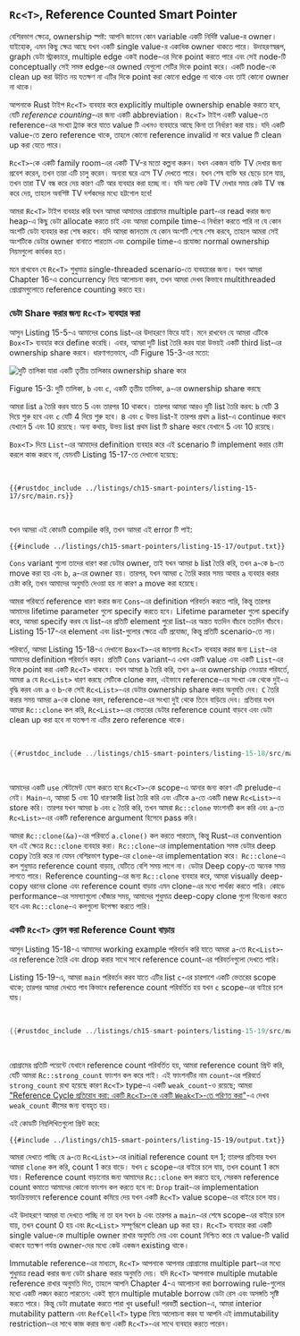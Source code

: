 ## `Rc<T>`, Reference Counted Smart Pointer

বেশিরভাগ ক্ষেত্রে, ownership স্পষ্ট: আপনি জানেন কোন variable একটি নির্দিষ্ট value-র owner। যাইহোক, এমন কিছু ক্ষেত্র আছে যখন একটি single value-র একাধিক owner থাকতে পারে। উদাহরণস্বরূপ, graph ডেটা স্ট্রাকচারে, multiple edge একই node-এর দিকে point করতে পারে এবং সেই node-টি conceptually সেই সমস্ত edge-এর owned যেগুলো সেটির দিকে point করে। একটি node-কে clean up করা উচিত নয় যতক্ষণ না এটির দিকে point করা কোনো edge না থাকে এবং তাই কোনো owner না থাকে।

আপনাকে Rust টাইপ `Rc<T>` ব্যবহার করে explicitly multiple ownership enable করতে হবে, যেটি _reference counting_-এর জন্য একটি abbreviation। `Rc<T>` টাইপ একটি value-তে reference-এর সংখ্যা ট্র্যাক করে যাতে value টি এখনও ব্যবহারে আছে কিনা তা নির্ধারণ করা যায়। যদি একটি value-তে zero reference থাকে, তাহলে কোনো reference invalid না করে value টি clean up করা যেতে পারে।

`Rc<T>`-কে একটি family room-এর একটি TV-র মতো কল্পনা করুন। যখন একজন ব্যক্তি TV দেখার জন্য প্রবেশ করেন, তখন তারা এটি চালু করেন। অন্যরা ঘরে এসে TV দেখতে পারে। যখন শেষ ব্যক্তি ঘর ছেড়ে চলে যায়, তখন তারা TV বন্ধ করে দেয় কারণ এটি আর ব্যবহার করা হচ্ছে না। যদি অন্য কেউ TV দেখার সময় কেউ TV বন্ধ করে দেয়, তাহলে অবশিষ্ট TV দর্শকদের মধ্যে হট্টগোল হবে!

আমরা `Rc<T>` টাইপ ব্যবহার করি যখন আমরা আমাদের প্রোগ্রামের multiple part-এর read করার জন্য heap-এ কিছু ডেটা allocate করতে চাই এবং আমরা compile time-এ নির্ধারণ করতে পারি না যে কোন অংশটি ডেটা ব্যবহার করা শেষ করবে। যদি আমরা জানতাম যে কোন অংশটি শেষে শেষ করবে, তাহলে আমরা সেই অংশটিকে ডেটার owner বানাতে পারতাম এবং compile time-এ প্রযোজ্য normal ownership নিয়মগুলো কার্যকর হত।

মনে রাখবেন যে `Rc<T>` শুধুমাত্র single-threaded scenario-তে ব্যবহারের জন্য। যখন আমরা Chapter 16-এ concurrency নিয়ে আলোচনা করব, তখন আমরা দেখব কিভাবে multithreaded প্রোগ্রামগুলোতে reference counting করতে হয়।

### ডেটা Share করার জন্য `Rc<T>` ব্যবহার করা

আসুন Listing 15-5-এ আমাদের cons list-এর উদাহরণে ফিরে যাই। মনে রাখবেন যে আমরা এটিকে `Box<T>` ব্যবহার করে define করেছি। এবার, আমরা দুটি list তৈরি করব যারা উভয়ই একটি third list-এর ownership share করবে। ধারণাগতভাবে, এটি Figure 15-3-এর মতো:

<img alt="দুটি তালিকা যারা একটি তৃতীয় তালিকার ownership share করে" src="img/trpl15-03.svg" class="center" />

<span class="caption">Figure 15-3: দুটি তালিকা, `b` এবং `c`, একটি তৃতীয় তালিকা, `a`-এর ownership share করছে</span>

আমরা list `a` তৈরি করব যাতে 5 এবং তারপর 10 থাকবে। তারপর আমরা আরও দুটি list তৈরি করব: `b` যেটি 3 দিয়ে শুরু হবে এবং `c` যেটি 4 দিয়ে শুরু হবে। `B` এবং `c` উভয় list-ই তারপর প্রথম `a` list-এ continue করবে যেখানে 5 এবং 10 রয়েছে। অন্য কথায়, উভয় list প্রথম list টি share করবে যেখানে 5 এবং 10 রয়েছে।

`Box<T>` দিয়ে `List`-এর আমাদের definition ব্যবহার করে এই scenario টি implement করার চেষ্টা করলে কাজ করবে না, যেমনটি Listing 15-17-তে দেখানো হয়েছে:

<Listing number="15-17" file-name="src/main.rs" caption="দেখানো হচ্ছে যে `Box<T>` ব্যবহার করে দুটি list-এর অনুমতি নেই যারা একটি third list-এর ownership share করার চেষ্টা করে">

```rust,ignore,does_not_compile
{{#rustdoc_include ../listings/ch15-smart-pointers/listing-15-17/src/main.rs}}
```

</Listing>

যখন আমরা এই কোডটি compile করি, তখন আমরা এই error টি পাই:

```console
{{#include ../listings/ch15-smart-pointers/listing-15-17/output.txt}}
```

`Cons` variant গুলো তাদের ধারণ করা ডেটার owner, তাই যখন আমরা `b` list তৈরি করি, তখন `a`-কে `b`-তে move করা হয় এবং `b`, `a`-এর owner হয়। তারপর, যখন আমরা `c` তৈরি করার সময় আবার `a` ব্যবহার করার চেষ্টা করি, তখন আমাদের অনুমতি দেওয়া হয় না কারণ `a` move করা হয়েছে।

আমরা পরিবর্তে reference ধারণ করার জন্য `Cons`-এর definition পরিবর্তন করতে পারি, কিন্তু তারপর আমাদের lifetime parameter গুলো specify করতে হবে। Lifetime parameter গুলো specify করে, আমরা specify করব যে list-এর প্রতিটি element পুরো list-এর অন্তত যতদিন বাঁচবে ততদিন বাঁচবে। Listing 15-17-এর element এবং list-গুলোর ক্ষেত্রে এটি প্রযোজ্য, কিন্তু প্রতিটি scenario-তে নয়।

পরিবর্তে, আমরা Listing 15-18-এ দেখানো `Box<T>`-এর জায়গায় `Rc<T>` ব্যবহার করার জন্য `List`-এর আমাদের definition পরিবর্তন করব। প্রতিটি `Cons` variant-এ এখন একটি value এবং একটি `List`-এর দিকে point করা একটি `Rc<T>` থাকবে। যখন আমরা `b` তৈরি করি, তখন `a`-এর ownership নেওয়ার পরিবর্তে, আমরা `a` যে `Rc<List>` ধারণ করছে সেটিকে clone করব, এইভাবে reference-এর সংখ্যা এক থেকে দুই-এ বৃদ্ধি করব এবং `a` ও `b`-কে সেই `Rc<List>`-এর ডেটার ownership share করার অনুমতি দেব। `C` তৈরি করার সময় আমরা `a`-কে clone করব, reference-এর সংখ্যা দুই থেকে তিনে বাড়িয়ে দেব। প্রতিবার যখন আমরা `Rc::clone` কল করি, `Rc<List>`-এর ভেতরের ডেটার reference count বাড়বে এবং ডেটা clean up করা হবে না যতক্ষণ না এটির zero reference থাকে।

<Listing number="15-18" file-name="src/main.rs" caption="`Rc<T>` ব্যবহার করে `List`-এর একটি definition">

```rust
{{#rustdoc_include ../listings/ch15-smart-pointers/listing-15-18/src/main.rs}}
```

</Listing>

আমাদের একটি `use` স্টেটমেন্ট যোগ করতে হবে `Rc<T>`-কে scope-এ আনার জন্য কারণ এটি prelude-এ নেই। `Main`-এ, আমরা 5 এবং 10 ধারণকারী list তৈরি করি এবং এটিকে `a`-তে একটি new `Rc<List>`-এ store করি। তারপর যখন আমরা `b` এবং `c` তৈরি করি, তখন আমরা `Rc::clone` ফাংশনটি কল করি এবং `a`-তে `Rc<List>`-এর একটি reference argument হিসেবে pass করি।

আমরা `Rc::clone(&a)`-এর পরিবর্তে `a.clone()` কল করতে পারতাম, কিন্তু Rust-এর convention হল এই ক্ষেত্রে `Rc::clone` ব্যবহার করা। `Rc::clone`-এর implementation সমস্ত ডেটার deep copy তৈরি করে না যেমন বেশিরভাগ type-এর `clone`-এর implementation করে। `Rc::clone`-এ কল শুধুমাত্র reference count বাড়ায়, যেটিতে বেশি সময় লাগে না। ডেটার Deep copy-তে অনেক সময় লাগতে পারে। Reference counting-এর জন্য `Rc::clone` ব্যবহার করে, আমরা visually deep-copy ধরনের clone এবং reference count বাড়ায় এমন clone-এর মধ্যে পার্থক্য করতে পারি। কোডে performance-এর সমস্যাগুলো খোঁজার সময়, আমাদের শুধুমাত্র deep-copy clone গুলো বিবেচনা করতে হবে এবং `Rc::clone`-এ কলগুলো উপেক্ষা করতে পারি।

### একটি `Rc<T>` ক্লোন করা Reference Count বাড়ায়

আসুন Listing 15-18-এ আমাদের working example পরিবর্তন করি যাতে আমরা `a`-তে `Rc<List>`-এর reference তৈরি এবং drop করার সাথে সাথে reference count-এর পরিবর্তনগুলো দেখতে পারি।

Listing 15-19-এ, আমরা `main` পরিবর্তন করব যাতে এটির list `c`-এর চারপাশে একটি ভেতরের scope থাকে; তারপর আমরা দেখতে পাব কিভাবে reference count পরিবর্তিত হয় যখন `c` scope-এর বাইরে চলে যায়।

<Listing number="15-19" file-name="src/main.rs" caption="Reference count প্রিন্ট করা">

```rust
{{#rustdoc_include ../listings/ch15-smart-pointers/listing-15-19/src/main.rs:here}}
```

</Listing>

প্রোগ্রামের প্রতিটি পয়েন্টে যেখানে reference count পরিবর্তিত হয়, আমরা reference count প্রিন্ট করি, যেটি আমরা `Rc::strong_count` ফাংশন কল করে পাই। এই ফাংশনটির নাম `count`-এর পরিবর্তে `strong_count` রাখা হয়েছে কারণ `Rc<T>` type-এ একটি `weak_count`-ও রয়েছে; আমরা ["Reference Cycle প্রতিরোধ করা: একটি `Rc<T>`-কে একটি `Weak<T>`-তে পরিণত করা"][preventing-ref-cycles]-এ দেখব `weak_count` কীসের জন্য ব্যবহৃত হয়।

এই কোডটি নিম্নলিখিতগুলো প্রিন্ট করে:

```console
{{#include ../listings/ch15-smart-pointers/listing-15-19/output.txt}}
```

আমরা দেখতে পাচ্ছি যে `a`-তে `Rc<List>`-এর initial reference count হল 1; তারপর প্রতিবার যখন আমরা `clone` কল করি, count 1 করে বাড়ে। যখন `c` scope-এর বাইরে চলে যায়, তখন count 1 কমে যায়। Reference count বাড়ানোর জন্য আমাদের `Rc::clone` কল করতে হবে, সেরকম reference count কমাতে আমাদের কোনো ফাংশন কল করতে হবে না: `Drop` trait-এর implementation স্বয়ংক্রিয়ভাবে reference count কমিয়ে দেয় যখন একটি `Rc<T>` value scope-এর বাইরে চলে যায়।

এই উদাহরণে আমরা যা দেখতে পাচ্ছি না তা হল যখন `b` এবং তারপর `a` `main`-এর শেষে scope-এর বাইরে চলে যায়, তখন count 0 হয় এবং `Rc<List>` সম্পূর্ণরূপে clean up করা হয়। `Rc<T>` ব্যবহার করা একটি single value-কে multiple owner রাখার অনুমতি দেয় এবং count নিশ্চিত করে যে value-টি valid থাকবে যতক্ষণ পর্যন্ত owner-দের মধ্যে কেউ একজন existing থাকে।

Immutable reference-এর মাধ্যমে, `Rc<T>` আপনাকে আপনার প্রোগ্রামের multiple part-এর মধ্যে শুধুমাত্র read করার জন্য ডেটা share করার অনুমতি দেয়। যদি `Rc<T>` আপনাকে multiple mutable reference রাখার অনুমতি দিত, তাহলে আপনি Chapter 4-এ আলোচনা করা borrowing rule-গুলোর মধ্যে একটি লঙ্ঘন করতে পারতেন: একই স্থানে multiple mutable borrow ডেটা রেস এবং অসঙ্গতি সৃষ্টি করতে পারে। কিন্তু ডেটা mutate করতে পারা খুব useful! পরবর্তী section-এ, আমরা interior mutability pattern এবং `RefCell<T>` type নিয়ে আলোচনা করব যা আপনি এই immutability restriction-এর সাথে কাজ করার জন্য একটি `Rc<T>`-এর সাথে ব্যবহার করতে পারেন।

[preventing-ref-cycles]: ch15-06-reference-cycles.html#preventing-reference-cycles-turning-an-rct-into-a-weakt
